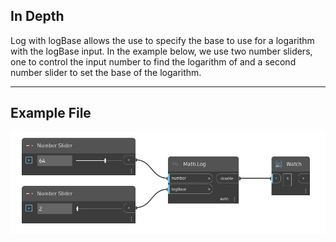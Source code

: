 ## In Depth
Log with logBase allows the use to specify the base to use for a logarithm with the logBase input. In the example below, we use two number sliders, one to control the input number to find the logarithm of and a second number slider to set the base of the logarithm.
___
## Example File

![Log (number, logBase)](./DSCore.Math.Log(number,%20logBase)_img.jpg)

